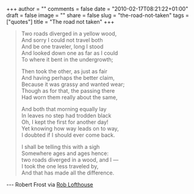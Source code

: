+++
author = ""
comments = false
date = "2010-02-17T08:21:22+01:00"
draft = false
image = ""
share = false
slug = "the-road-not-taken"
tags = ["quotes"]
title = "The road not taken"
+++

> Two roads diverged in a yellow wood,<br>
> And sorry I could not travel both<br>
> And be one traveler, long I stood<br>
> And looked down one as far as I could<br>
> To where it bent in the undergrowth;<br>
> <!--more-->
> Then took the other, as just as fair<br>
> And having perhaps the better claim,<br>
> Because it was grassy and wanted wear;<br>
> Though as for that, the passing there<br>
> Had worn them really about the same,<br>
> 
> And both that morning equally lay<br>
> In leaves no step had trodden black<br>
> Oh, I kept the first for another day!<br>
> Yet knowing how way leads on to way,<br>
> I doubted if I should ever come back.<br>
> 
> I shall be telling this with a sigh<br>
> Somewhere ages and ages hence:<br>
> two roads diverged in a wood, and I —<br>
> I took the one less traveled by,<br>
> And that has made all the difference.<br>

--- Robert Frost via [Rob
Lofthouse](http://everythingannoys.me/post/200192370/the-road-not-taken-by-robert-frost)
